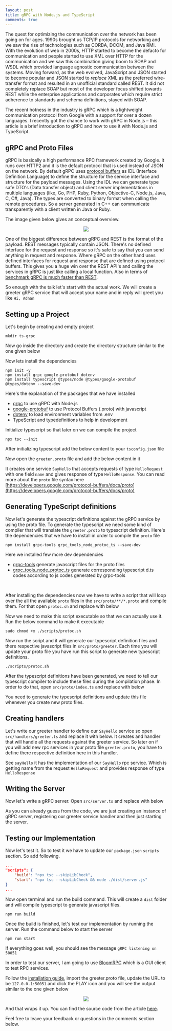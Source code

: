 ```yaml
---
layout: post
title: gRPC with Node.js and TypeScript
comments: true
---
```


The quest for optimizing the communication over the network has been going on for ages. 1990s brought us TCP/IP protocols for networking and we saw the rise of technologies such as CORBA, DCOM, and Java RMI. With the evolution of web in 2000s, HTTP started to become the defacto for communication and people started to use XML over HTTP for the communication and we saw this combination giving boom to SOAP and WSDL which provided language agnostic communication between the systems. Moving forward, as the web evolved, JavaScript and JSON started to become popular and JSON started to *replace* XML as the preferred wire-transfer format and resulted in an unofficial standard called REST. It did not completely replace SOAP but most of the developer focus shifted towards REST while the enterprise applications and corporates which require strict adherence to standards and schema definitions, stayed with SOAP.

The recent hotness in the industry is gRPC which is a lightweight communication protocol from Google with a support for over a dozen languages. I recently got the chance to work with gRPC in Node.js – this article is a brief introduction to gRPC and how to use it with Node.js and TypeScript.

## gRPC and Proto Files

gRPC is basically a high performance RPC framework created by Google. It runs over HTTP2 and it is the default protocol that is used instead of JSON on the network. By default gRPC uses [protocol buffers](https://developers.google.com/protocol-buffers/) as IDL (Interface Definition Language) to define the structure for the service interface and structure for the payload messages. Using the IDL we can generate type safe DTO's (Data transfer object) and client server implementations in multiple languages (like, Go, PHP, Ruby, Python, Objective-C, Node.js, Java, C, C#, Java). The types are converted to binary format when calling the remote procedures. So a server generated in C++ can communicate transparently with a client written in Java or Ruby. 

The image given below gives an conceptual overview.

<figure align="center"> 
    <img src="https://i.imgur.com/FqWxYpZ.png" style="max-width:500px;"/>
</figure>

One of the biggest difference between gRPC and REST is the format of the payload. REST messages typically contain JSON. There's no defined interface for the request and response so it's safe to say that you can send anything in request and response. Where gRPC on the other hand uses defined interfaces for request and response that are defined using protocol buffers. This gives you a huge win over the REST API's and calling the services in gRPC is just like calling a local function. Also in terms of [benchmark gRPC is much faster than REST](https://medium.com/@EmperorRXF/evaluating-performance-of-rest-vs-grpc-1b8bdf0b22da).

So enough with the talk let's start with the actual work. We will create a greeter gRPC service that will accept your name and in reply will greet you like `Hi, Adnan`

## Setting up a Project

Let's begin by creating and empty project

```shell
mkdir ts-grpc
```
Now go inside the directory and create the directory structure similar to the one given below

<script src="https://gist.github.com/Idnan/ce5669e2cdf133e8eb9f5dc8121de5d4.js"></script>

Now lets install the dependencies

```shell
npm init -y
npm install grpc google-protobuf dotenv
npm install typescript @types/node @types/google-protobuf @types/dotenv --save-dev
```

Here's the explanation of the packages that we have installed

- [grpc](https://github.com/grpc/grpc-node) to use gRPC with Node.js
- [google-protobuf](https://github.com/protocolbuffers/protobuf/tree/master/js) to use Protocol Buffers (.proto) with javascript
- [dotenv](https://github.com/motdotla/dotenv) to load environment variables from .env
- TypeScript and typedefinitions to help in development

Initialize typescript so that later on we can compile the project

```shell
npx tsc --init
```

After initializing typescript add the below content to your `tsconfig.json` file

<script src="https://gist.github.com/Idnan/48d0ec2a2743aa2db81a6d275f379a6c.js"></script>

Now open the `greeter.proto` file and add the below content in it

<script src="https://gist.github.com/Idnan/0fb71d23bb3ca8b0a1cf76065c87db8c.js"></script>

It creates one service `SayHello` that accepts requests of type `HelloRequest` with one field `name` and gives response of type `HelloResponse`. You can read more about the `proto` file syntax here [https://developers.google.com/protocol-buffers/docs/proto](https://developers.google.com/protocol-buffers/docs/proto) 

## Generating TypeScript definitions

Now let's generate the typescript definitions against the gRPC service by using the proto file. To generate the typescript we need some kind of compiler that will translate the `greeter.proto` to typescript definition. Here's the dependencies that we have to install in order to compile the `proto` file

```shell
npm install grpc-tools grpc_tools_node_protoc_ts --save-dev
```

Here we installed few more dev dependencies

- [grpc-tools](https://github.com/grpc/grpc-node) generate javascript files for the proto files
- [grpc_tools_node_protoc_ts](https://github.com/agreatfool/grpc_tools_node_protoc_ts) generate corresponding typescript d.ts codes according to js codes generated by grpc-tools

<br/>

After installing the dependencies now we have to write a script that will loop over the all the available `proto` files in the `src/proto/**/*.proto` and compile them. For that open `protoc.sh` and replace with below
<script src="https://gist.github.com/Idnan/d521870ef2fcd0e406fa7ab521b3407f.js"></script>

Now we need to make this script executable so that we can actually use it. Run the below command to make it executable

```shell
sudo chmod +x ./scripts/protoc.sh
``` 

Now run the script and it will generate our typescript definition files and there respective javascript files in `src/proto/greeter`. Each time you will update your proto file you have run this script to generate new typescript definitions.
```
./scripts/protoc.sh
```

After the typescript definitions have been generated, we need to tell our typescript compiler to include these files during the compilation phase. In order to do that, open `src/proto/index.ts` and replace with below
<script src="https://gist.github.com/Idnan/847086df16203c03a5ccd4d4332316ae.js"></script>
You need to generate the typescript definitions and update this file whenever you create new proto files.

## Creating handlers
Let's write our greeter handler to define our `SayHello` service so open `src/handlers/greeter.ts` and replace it with below. It creates and handler that will handle all the requests against the greeter service. So later on if you will add new rpc services in your proto file `greeter.proto`, you have to define there respective definition here in this handler.
<script src="https://gist.github.com/Idnan/a467d9028dbbae5b34e8e98287c60316.js"></script>

See `sayHello` it has the implementation of our `SayHello` rpc service. Which is getting name from the request `HelloRequest` and provides response of type `HelloResponse`

## Writing the Server
Now let's write a gRPC server. Open `src/server.ts` and replace with below
<script src="https://gist.github.com/Idnan/bc54353b41d7d5883bb5a135aed59e69.js"></script>

As you can already guess from the code, we are just creating an instance of gRPC server, registering our greeter service handler and then just starting the server.

## Testing our Implementation
Now let's test it. So to test it we have to update our `package.json` `scripts` section. So add following.
```json
...
"scripts": {
    "build": "npx tsc --skipLibCheck",
    "start": "npx tsc --skipLibCheck && node ./dist/server.js"
}
...
```

Now open terminal and run the build command. This will create a `dist` folder and will compile typescript to generate javascript files. 
```shell
npm run build
```

Once the build is finished, let's test our implementation by running the server. Run the command below to start the server
```shell
npm run start
```
If everything goes well, you should see the message `gRPC listening on 50051`

In order to test our server, I am going to use [BloomRPC](https://github.com/uw-labs/bloomrpc) which is a GUI client to test RPC services.

Follow the [installation guide](https://github.com/uw-labs/bloomrpc#installation), import the greeter.proto file, update the URL to be `127.0.0.1:50051` and click the PLAY icon and you will see the output similar to the one given below
<figure align="center"> 
    <img src="https://i.imgur.com/bsvIC1U.png" style="max-width:635px;"/>
</figure>

And that wraps it up. You can find the source code from the article [here](https://github.com/Idnan/ts-grpc-example).

Feel free to leave your feedback or questions in the comments section below.
